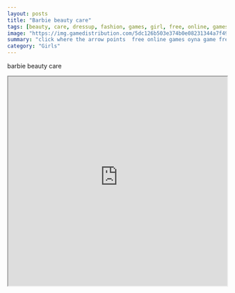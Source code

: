```yaml
---
layout: posts
title: "Barbie beauty care"
tags: [beauty, care, dressup, fashion, games, girl, free, online, games, oyna, game, free, games, play, play, games]
image: "https://img.gamedistribution.com/5dc126b503e374b0e08231344a7f493f.jpg"
summary: "click where the arrow points  free online games oyna game free games play play games"
category: "Girls"
---
```


barbie beauty care

<iframe width="100%" height="480px;" src="https://flash.gamedistribution.com?game=5dc126b503e374b0e08231344a7f493f"></iframe>